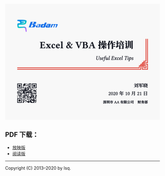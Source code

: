 ![示例](./Excel.png)


## PDF 下载：

- [放映版](https://github.com/lsq/latex-talk/releases/download/v1.0/Excel.pdf)
- [阅读版](https://github.com/lsq/latex-talk/releases/download/v1.0/Excel-handout.pdf)

-----

Copyright (C) 2013&ndash;2020 by lsq.
